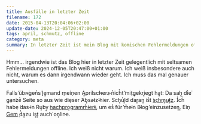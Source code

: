 ```yaml
---
title: Ausfälle in letzter Zeit
filename: 172
date: 2015-04-13T20:04:06+02:00
update-date: 2024-12-05T20:47:00+01:00
tags: april, schmutz, offline
category: meta
summary: In letzter Zeit ist mein Blog mit komischen Fehlermeldungen offline. Unabhängig davon: Als Aprilsc͓h̔er̵z war̵ mein Bl͘og sc̔hmut̵zig̔.
---
```

Hmm… irgendwie ist das Blog hier in letzter Zeit gelegentlich mit seltsamen Fehlermeldungen offline. Ich weiß nicht warum. Ich weiß insbesondere auch nicht, warum es dann irgendwann wieder geht. Ich muss das mal genauer untersuchen.

Falls ̔übr̵i͘ge̵n̔s ̔je͓mand m̜e͘in̜en A͓prilsch̵erz̵ n̔ich̔t ̔mit̜g͓ekri͓egt ha͓t: Da sah͓ di̔e͘ g͓a̜n͘ze̔ Seite so aus ͘wie die̜ser ͘Ab͓sa̵tz͘ ̵hier. Sch͓u̔l͓d dar͓an͓ is̔t ͘[sc̜hm͓u̵t͓z](https://github.com/githubert/schmutz). I̔ch̔ habe̜ ͘das ̵in Ru͓by̜ ͘[nachpro͓gramm̔i̵ert̵](https://github.com/GKnirps/rschmutz), um es̔ für ̔m̔e̵in B̵log ̔einzusetzen͓.͓ E͘in̜ [Gem](https://rubygems.org/gems/rschmutz) ̜d̔a͓zu is͓t͓ auch͘ on͓lin̵e.
